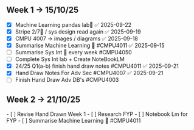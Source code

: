 <h2>Week 1  -> 15/10/25 </h2>

- [x] Machine Learning pandas lab📅 ✅ 2025-09-22
- [x] Stripe 2/7🔺  / sys design read again ✅ 2025-09-19
- [x] CMPU 4007 -> images / diagrams ✅ 2025-09-18
- [x] <span style="color:rgb(0, 0, 0)">Summarise Machine Learning  🔽 #CMPU4011 ✅ 2025-09-15</span>
- [ ] Summarise Sys Int 🔁 every week  #CMPU4050
- [ ] Complete Sys Int lab + Create NoteBookLM
- [x] 24/25 Q1(a-b) finish hand draw notes #CMPU4011 ✅ 2025-09-21
- [x] Hand Draw Notes For Adv Sec #CMPU4007 ✅ 2025-09-21
- [ ] Finish Hand Draw Adv DB's #CMPU4003

<h2>Week 2  -> 21/10/25 </h2>
- [ ] Revise Hand Drawn Week 1
- [ ] Research FYP
- [ ] Notebook Lm for FYP
- [ ] Summarise Machine Learning  🔽 #CMPU4011 